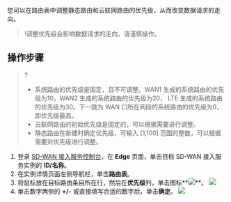 您可以在路由表中调整静态路由和云联网路由的优先级，从而改变数据请求的走向。
>!调整优先级会影响数据请求的走向，请谨慎操作。
>

## 操作步骤
>?
>- 系统路由的优先级是固定，且不可调整。WAN1 生成的系统路由的优先级为10，WAN2 生成的系统路由的优先级为20， LTE 生成的系统路由的优先级为30。下一跳为 WAN 口所在网段的系统路由的优先级为0，即优先级最高。
>- 云联网路由的初始优先级是固定的，可以根据需要进行调整。
>- 静态路由在新建时确定优先级，可输入 [1,100] 范围的整数，可以根据需要对优先级进行调整。
>
1. 登录 [SD-WAN 接入服务控制台](https://console.cloud.tencent.com/sas/edge)，在 **Edge** 页面，单击目标 SD-WAN 接入服务实例的 **ID/名称**。
2. 在实例详情页面左侧导航栏，单击**路由表**。
3. 将鼠标放在目标路由条目所在行，然后在**优先级**列，单击图标**![](https://main.qcloudimg.com/raw/e8d46b28b78d326bdc2f5d9723b08a63.png)**。
![](https://main.qcloudimg.com/raw/0526371a9d7c3d434e7ce6daf66ee07e.png)
4. 单击数字两侧的 **+/-** 或直接填写合适的数字后，单击**确定**。
![](https://main.qcloudimg.com/raw/bd1903c722aee90f9e61723b6fd861c5.png)
